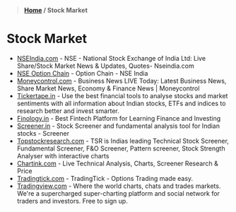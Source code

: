 > **[Home](https://github.com/RakeshKengale/Bookmark)  /  Stock Market**
# Stock Market

- [NSEIndia.com](https://www.nseindia.com/) - NSE - National Stock Exchange of India Ltd: Live Share/Stock Market News & Updates, Quotes- Nseindia.com
- [NSE Option Chain](https://www.nseindia.com/option-chain) - Option Chain - NSE India
- [Moneycontrol.com](https://www.moneycontrol.com/) - Business News LIVE Today: Latest Business News, Share Market News, Economy & Finance News | Moneycontrol
- [Tickertape.in](https://www.tickertape.in/) - Use the best financial tools to analyse stocks and market sentiments with all information about Indian stocks, ETFs and indices to research better and invest smarter.
- [Finology.in](https://www.finology.in/) - Best Fintech Platform for Learning Finance and Investing
- [Screener.in](https://www.screener.in/) - Stock Screener and fundamental analysis tool for Indian stocks - Screener
- [Topstockresearch.com](https://www.topstockresearch.com/) - TSR is Indias leading Technical Stock Screener, Fundamental Screener, F&O Screener, Pattern screener, Stock Strength Analyser with interactive charts
- [Chartink.com](https://chartink.com/) - Live Technical Analysis, Charts, Screener Research & Price
- [Tradingtick.com](https://tradingtick.com/) - TradingTick - Options Trading made easy.
- [Tradingview.com](https://in.tradingview.com/) - Where the world charts, chats and trades markets. We're a supercharged super-charting platform and social network for traders and investors. Free to sign up.
